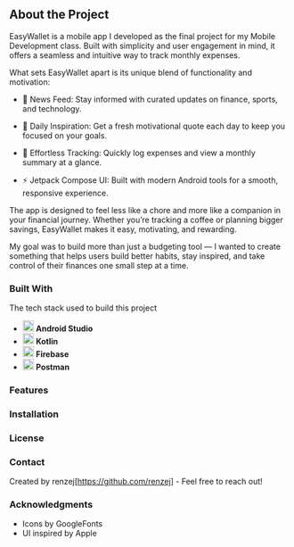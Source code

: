 ## About the Project
EasyWallet is a mobile app I developed as the final project for my Mobile Development class. Built with simplicity and user engagement in mind, it offers a seamless and intuitive way to track monthly expenses.

What sets EasyWallet apart is its unique blend of functionality and motivation:

- 📰 News Feed: Stay informed with curated updates on finance, sports, and technology.

- 💬 Daily Inspiration: Get a fresh motivational quote each day to keep you focused on your goals.

- 🧾 Effortless Tracking: Quickly log expenses and view a monthly summary at a glance.

- ⚡ Jetpack Compose UI: Built with modern Android tools for a smooth, responsive experience.

The app is designed to feel less like a chore and more like a companion in your financial journey. Whether you’re tracking a coffee or planning bigger savings, EasyWallet makes it easy, motivating, and rewarding.

My goal was to build more than just a budgeting tool — I wanted to create something that helps users build better habits, stay inspired, and take control of their finances one small step at a time.

### Built With
The tech stack used to build this project
- <img src="https://cdn.jsdelivr.net/gh/devicons/devicon/icons/android/android-original.svg" width="20"/> **Android Studio**
- <img src="https://cdn.jsdelivr.net/gh/devicons/devicon/icons/kotlin/kotlin-original.svg" width="20"/> **Kotlin**
- <img src="https://cdn.jsdelivr.net/gh/devicons/devicon/icons/firebase/firebase-plain.svg" width="20"/> **Firebase**
- <img src="https://cdn.jsdelivr.net/gh/devicons/devicon/icons/postman/postman-original.svg" width="20"/> **Postman**
### Features
### Installation
### License
### Contact
Created by renzej[https://github.com/renzej] - Feel free to reach out!
### Acknowledgments
- Icons by GoogleFonts
- UI inspired by Apple
